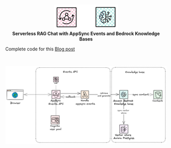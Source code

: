 <br>
<p align="center" style="text-align:center;">
<img src="./assets/rag-chat.png" alt=""  width="200" />
<br>
<strong>Serverless RAG Chat with AppSync Events and Bedrock Knowledge Bases</strong><br></p>

Complete code for this [Blog post](https://medium.com/@zied-ben-tahar/serverless-rag-chat-with-appsync-events-and-bedrock-knowledge-bases-5104d96b1409)

<br/>
<p align="center" style="text-align:center;">
<img src="./assets/deployment-view.png" alt="Serverless RAG Chat with AppSync Events and Bedrock Knowledge Bases"  width="900" />
</p>
